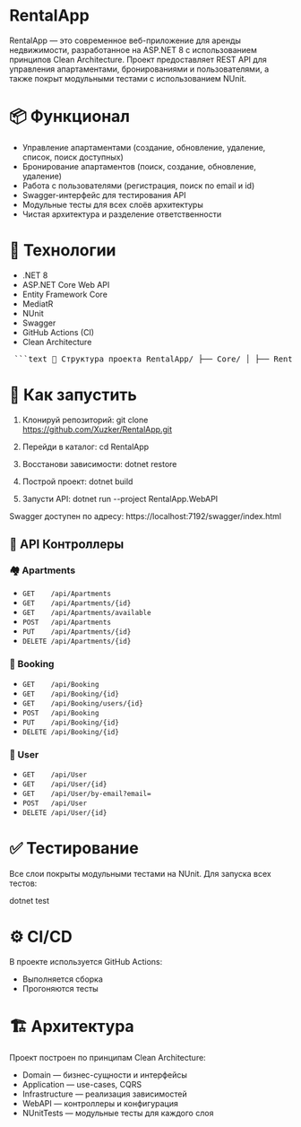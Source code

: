 # RentalApp

RentalApp — это современное веб-приложение для аренды недвижимости, разработанное на ASP.NET 8 с использованием принципов Clean Architecture. Проект предоставляет REST API для управления апартаментами, бронированиями и пользователями, а также покрыт модульными тестами с использованием NUnit.


# 📦 Функционал

- Управление апартаментами (создание, обновление, удаление, список, поиск доступных)
- Бронирование апартаментов (поиск, создание, обновление, удаление)
- Работа с пользователями (регистрация, поиск по email и id)
- Swagger-интерфейс для тестирования API
- Модульные тесты для всех слоёв архитектуры
- Чистая архитектура и разделение ответственности


# 🧰 Технологии

- .NET 8
- ASP.NET Core Web API
- Entity Framework Core
- MediatR
- NUnit
- Swagger
- GitHub Actions (CI)
- Clean Architecture


<pre> ```text 📁 Структура проекта RentalApp/ ├── Core/ │ ├── RentalApp.Application — бизнес-логика │ └── RentalApp.Domain — сущности и интерфейсы │ ├── Infrastructure/ │ └── RentalApp.Infrastructure — EF Core, контексты, репозитории │ ├── Presentation/ │ └── RentalApp.WebAPI — ASP.NET Core контроллеры │ ├── NUnitTests/ │ ├── NUnitTests.Application │ ├── NUnitTests.Domain │ ├── NUnitTests.Infrastructure │ └── NUnitTests.WebAPI │ ├── .github/workflows — GitHub Actions конфигурация └── RentalApp.sln — решение проекта ``` </pre>


# 🚀 Как запустить

1. Клонируй репозиторий:
   git clone https://github.com/Xuzker/RentalApp.git

2. Перейди в каталог:
   cd RentalApp

3. Восстанови зависимости:
   dotnet restore

4. Построй проект:
   dotnet build

5. Запусти API:
   dotnet run --project RentalApp.WebAPI

Swagger доступен по адресу:
https://localhost:7192/swagger/index.html

## 📘 API Контроллеры

### 🏘️ Apartments
- `GET    /api/Apartments`
- `GET    /api/Apartments/{id}`
- `GET    /api/Apartments/available`
- `POST   /api/Apartments`
- `PUT    /api/Apartments/{id}`
- `DELETE /api/Apartments/{id}`

### 📅 Booking
- `GET    /api/Booking`
- `GET    /api/Booking/{id}`
- `GET    /api/Booking/users/{id}`
- `POST   /api/Booking`
- `PUT    /api/Booking/{id}`
- `DELETE /api/Booking/{id}`

### 👤 User
- `GET    /api/User`
- `GET    /api/User/{id}`
- `GET    /api/User/by-email?email=`
- `POST   /api/User`
- `DELETE /api/User/{id}`


# ✅ Тестирование

Все слои покрыты модульными тестами на NUnit.
Для запуска всех тестов:

dotnet test

# ⚙️ CI/CD

В проекте используется GitHub Actions:
- Выполняется сборка
- Прогоняются тесты


# 🏗️ Архитектура

Проект построен по принципам Clean Architecture:

- Domain        — бизнес-сущности и интерфейсы
- Application   — use-cases, CQRS
- Infrastructure — реализация зависимостей
- WebAPI        — контроллеры и конфигурация
- NUnitTests    — модульные тесты для каждого слоя
